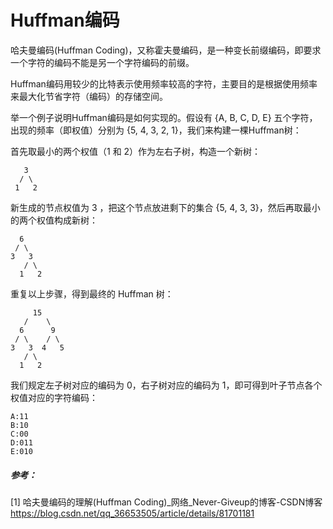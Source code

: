 # Huffman编码

哈夫曼编码(Huffman Coding)，又称霍夫曼编码，是一种变长前缀编码，即要求一个字符的编码不能是另一个字符编码的前缀。

Huffman编码用较少的比特表示使用频率较高的字符，主要目的是根据使用频率来最大化节省字符（编码）的存储空间。

举一个例子说明Huffman编码是如何实现的。假设有 {A, B, C, D, E} 五个字符，出现的频率（即权值）分别为 {5, 4, 3, 2, 1}，我们来构建一棵Huffman树：

首先取最小的两个权值（1 和 2）作为左右子树，构造一个新树：

```
   3
  / \
 1   2
```

新生成的节点权值为 3 ，把这个节点放进剩下的集合 {5, 4, 3, 3}，然后再取最小的两个权值构成新树：

```
  6
 / \
3   3
   / \
  1   2
```

重复以上步骤，得到最终的 Huffman 树：

```
     15
   /    \
  6      9
 / \    / \
3   3  4   5
   / \
  1   2
```

我们规定左子树对应的编码为 0，右子树对应的编码为 1，即可得到叶子节点各个权值对应的字符编码：

```
A:11
B:10
C:00
D:011
E:010
```

##### 参考：

[1] 哈夫曼编码的理解(Huffman Coding)_网络_Never-Giveup的博客-CSDN博客
https://blog.csdn.net/qq_36653505/article/details/81701181